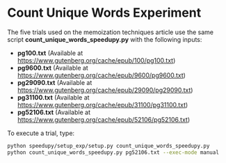 # Count Unique Words Experiment

The five trials used on the memoization techniques article use the same script **count_unique_words_speedupy.py** with the following inputs:

- **pg100.txt** (Available at https://www.gutenberg.org/cache/epub/100/pg100.txt)
- **pg9600.txt** (Available at https://www.gutenberg.org/cache/epub/9600/pg9600.txt)
- **pg29090.txt** (Available at https://www.gutenberg.org/cache/epub/29090/pg29090.txt)
- **pg31100.txt** (Available at https://www.gutenberg.org/cache/epub/31100/pg31100.txt)
- **pg52106.txt** (Available at https://www.gutenberg.org/cache/epub/52106/pg52106.txt)

To execute a trial, type:

```bash
python speedupy/setup_exp/setup.py count_unique_words_speedupy.py
python count_unique_words_speedupy.py pg52106.txt --exec-mode manual
```
